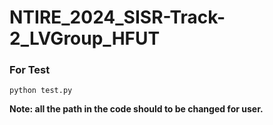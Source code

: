 # NTIRE_2024_SISR-Track-2_LVGroup_HFUT
### For Test
`python test.py `

**Note: all the path in the code should to be changed for user.**
